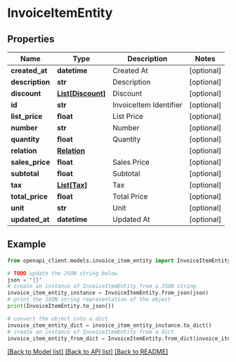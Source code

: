 # InvoiceItemEntity


## Properties

Name | Type | Description | Notes
------------ | ------------- | ------------- | -------------
**created_at** | **datetime** | Created At | [optional] 
**description** | **str** | Description | [optional] 
**discount** | [**List[Discount]**](Discount.md) | Discount | [optional] 
**id** | **str** | InvoiceItem Identifier | [optional] 
**list_price** | **float** | List Price | [optional] 
**number** | **str** | Number | [optional] 
**quantity** | **float** | Quantity | [optional] 
**relation** | [**Relation**](Relation.md) |  | [optional] 
**sales_price** | **float** | Sales Price | [optional] 
**subtotal** | **float** | Subtotal | [optional] 
**tax** | [**List[Tax]**](Tax.md) | Tax | [optional] 
**total_price** | **float** | Total Price | [optional] 
**unit** | **str** | Unit | [optional] 
**updated_at** | **datetime** | Updated At | [optional] 

## Example

```python
from openapi_client.models.invoice_item_entity import InvoiceItemEntity

# TODO update the JSON string below
json = "{}"
# create an instance of InvoiceItemEntity from a JSON string
invoice_item_entity_instance = InvoiceItemEntity.from_json(json)
# print the JSON string representation of the object
print(InvoiceItemEntity.to_json())

# convert the object into a dict
invoice_item_entity_dict = invoice_item_entity_instance.to_dict()
# create an instance of InvoiceItemEntity from a dict
invoice_item_entity_from_dict = InvoiceItemEntity.from_dict(invoice_item_entity_dict)
```
[[Back to Model list]](../README.md#documentation-for-models) [[Back to API list]](../README.md#documentation-for-api-endpoints) [[Back to README]](../README.md)


